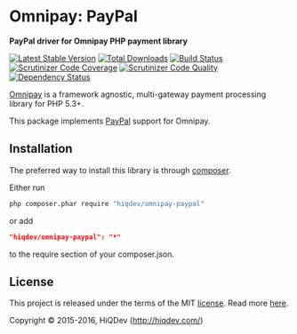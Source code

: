 Omnipay: PayPal
===============

**PayPal driver for Omnipay PHP payment library**

[![Latest Stable Version](https://poser.pugx.org/hiqdev/omnipay-paypal/v/stable)](https://packagist.org/packages/hiqdev/omnipay-paypal)
[![Total Downloads](https://poser.pugx.org/hiqdev/omnipay-paypal/downloads)](https://packagist.org/packages/hiqdev/omnipay-paypal)
[![Build Status](https://img.shields.io/travis/hiqdev/omnipay-paypal.svg)](https://travis-ci.org/hiqdev/omnipay-paypal)
[![Scrutinizer Code Coverage](https://img.shields.io/scrutinizer/coverage/g/hiqdev/omnipay-paypal.svg)](https://scrutinizer-ci.com/g/hiqdev/omnipay-paypal/)
[![Scrutinizer Code Quality](https://img.shields.io/scrutinizer/g/hiqdev/omnipay-paypal.svg)](https://scrutinizer-ci.com/g/hiqdev/omnipay-paypal/)
[![Dependency Status](https://www.versioneye.com/php/hiqdev:omnipay-paypal/dev-master/badge.svg)](https://www.versioneye.com/php/hiqdev:omnipay-paypal/dev-master)

[Omnipay](https://github.com/omnipay/omnipay) is a framework agnostic, multi-gateway payment
processing library for PHP 5.3+.

This package implements [PayPal](https://paypal.com/) support for Omnipay.

## Installation

The preferred way to install this library is through [composer](http://getcomposer.org/download/).

Either run

```sh
php composer.phar require "hiqdev/omnipay-paypal"
```

or add

```json
"hiqdev/omnipay-paypal": "*"
```

to the require section of your composer.json.

## License

This project is released under the terms of the MIT [license](LICENSE).
Read more [here](http://choosealicense.com/licenses/mit).

Copyright © 2015-2016, HiQDev (http://hiqdev.com/)
